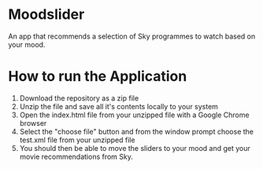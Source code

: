 # Moodslider
An app that recommends a selection of Sky programmes to watch based on your mood.

# How to run the Application
<ol>
<li>Download the repository as a zip file</li>
<li>Unzip the file and save all it's contents locally to your system</li>
<li>Open the index.html file from your unzipped file with a Google Chrome browser</li>
<li>Select the "choose file" button and from the window prompt choose the test.xml file from your unzipped file</li>
<li>You should then be able to move the sliders to your mood and get your movie recommendations from Sky.</li>
</ol>
